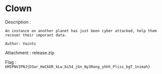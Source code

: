 # Clown

Description :
```
An instance on another planet has just been cyber attacked, help them recover their imporant data.

Author: Vaints
```

Attachment	: release.zip

Flag     	: `KMIPNVIPNJ{D3ar_HeCkER_kLw_bi54_jGn_Ny3Rang_yhhh_Pliss_bgT_1nimah}`
